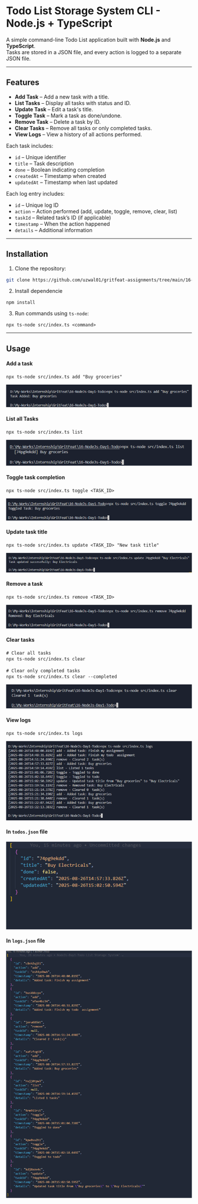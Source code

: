 # Todo List Storage System CLI - Node.js + TypeScript

A simple command-line Todo List application built with **Node.js** and **TypeScript**.  
Tasks are stored in a JSON file, and every action is logged to a separate JSON file.

---

## Features

- **Add Task** – Add a new task with a title.  
- **List Tasks** – Display all tasks with status and ID.  
- **Update Task** – Edit a task's title.  
- **Toggle Task** – Mark a task as done/undone.  
- **Remove Task** – Delete a task by ID.  
- **Clear Tasks** – Remove all tasks or only completed tasks.  
- **View Logs** – View a history of all actions performed.

Each task includes:  

- `id` – Unique identifier  
- `title` – Task description  
- `done` – Boolean indicating completion  
- `createdAt` – Timestamp when created  
- `updatedAt` – Timestamp when last updated  

Each log entry includes:  

- `id` – Unique log ID  
- `action` – Action performed (add, update, toggle, remove, clear, list)  
- `taskId` – Related task’s ID (if applicable)  
- `timestamp` – When the action happened  
- `details` – Additional information  

---

## Installation

1. Clone the repository:

```bash
git clone https://github.com/uzwal01/gritfeat-assignments/tree/main/16-NodeJs-Day1-Todo
```

2. Install dependencie

```
npm install
```

3. Run commands using `ts-node`:
```
npx ts-node src/index.ts <command>
```

---

## Usage

#### Add a task
```
npx ts-node src/index.ts add "Buy groceries"
```
![add](./screenshots/add.png)

#### List all Tasks
```
npx ts-node src/index.ts list
```
![list](./screenshots/list.png)

#### Toggle task completion
```
npx ts-node src/index.ts toggle <TASK_ID>
```
![toggle](./screenshots/toggle.png)

#### Update task title
```
npx ts-node src/index.ts update <TASK_ID> "New task title"
```
![update](./screenshots/update.png)

#### Remove a task
```
npx ts-node src/index.ts remove <TASK_ID>
```
![remove](./screenshots/remove.png)

#### Clear tasks
```
# Clear all tasks
npx ts-node src/index.ts clear

# Clear only completed tasks
npx ts-node src/index.ts clear --completed
```
![clear](./screenshots/clear.png)

#### View logs
```
npx ts-node src/index.ts logs
```
![view-logs](./screenshots/view-logs.png)

#### In `todos.json` file
![todos-json](./screenshots/todos-json.png)

#### In `logs.json` file
![logs](./screenshots/logs.png)